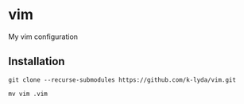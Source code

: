 # vim
My vim configuration

## Installation
```
git clone --recurse-submodules https://github.com/k-lyda/vim.git
```
```
mv vim .vim
```
